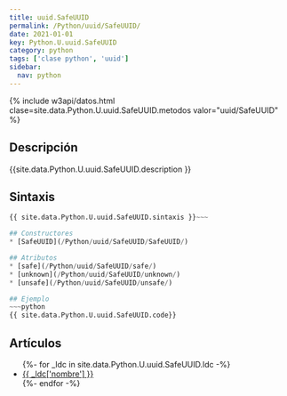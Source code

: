 ```yaml
---
title: uuid.SafeUUID
permalink: /Python/uuid/SafeUUID/
date: 2021-01-01
key: Python.U.uuid.SafeUUID
category: python
tags: ['clase python', 'uuid']
sidebar: 
  nav: python
---
```


{% include w3api/datos.html clase=site.data.Python.U.uuid.SafeUUID.metodos valor="uuid/SafeUUID" %}

## Descripción
{{site.data.Python.U.uuid.SafeUUID.description }}

## Sintaxis
~~~python
{{ site.data.Python.U.uuid.SafeUUID.sintaxis }}~~~

## Constructores
* [SafeUUID](/Python/uuid/SafeUUID/SafeUUID/)

## Atributos
* [safe](/Python/uuid/SafeUUID/safe/)
* [unknown](/Python/uuid/SafeUUID/unknown/)
* [unsafe](/Python/uuid/SafeUUID/unsafe/)

## Ejemplo
~~~python
{{ site.data.Python.U.uuid.SafeUUID.code}}
~~~

## Artículos
<ul>
{%- for _ldc in site.data.Python.U.uuid.SafeUUID.ldc -%}
   <li>
       <a href="{{_ldc['url'] }}">{{ _ldc['nombre'] }}</a>
   </li>
{%- endfor -%}
</ul>
